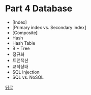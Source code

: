 # Part 4 Database

- [Index]
- [Primary index vs. Secondary index]
- [Composite]
- Hash
- Hash Table
- B + Tree
- 정규화
- 트랜잭션
- 교착상태
- SQL Injection
- SQL vs. NoSQL

[뒤로](https://github.com/timobyjin02/Computer-Science)
